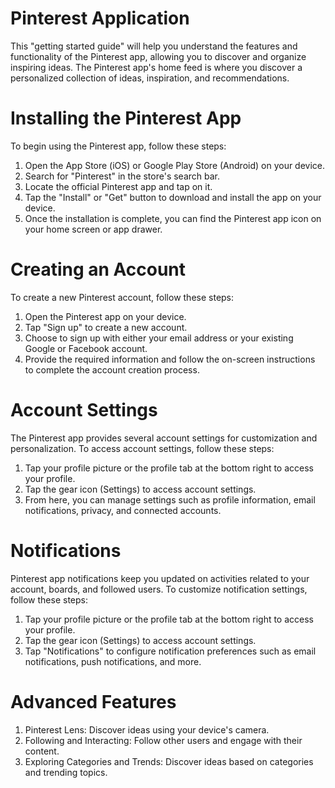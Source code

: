 # Pinterest Application

This "getting started guide" will help you understand the features and functionality of the Pinterest app, allowing you to discover and organize inspiring ideas. The Pinterest app's home feed is where you discover a personalized collection of ideas, inspiration, and recommendations.

# Installing the Pinterest App
To begin using the Pinterest app, follow these steps:

1. Open the App Store (iOS) or Google Play Store (Android) on your device.
2. Search for "Pinterest" in the store's search bar.
3. Locate the official Pinterest app and tap on it.
4. Tap the "Install" or "Get" button to download and install the app on your device.
5. Once the installation is complete, you can find the Pinterest app icon on your home screen or app drawer.

# Creating an Account
To create a new Pinterest account, follow these steps:

1. Open the Pinterest app on your device.
2. Tap "Sign up" to create a new account.
3. Choose to sign up with either your email address or your existing Google or Facebook account.
4. Provide the required information and follow the on-screen instructions to complete the account creation process.

# Account Settings
The Pinterest app provides several account settings for customization and personalization. To access account settings, follow these steps:

1. Tap your profile picture or the profile tab at the bottom right to access your profile.
2. Tap the gear icon (Settings) to access account settings.
3. From here, you can manage settings such as profile information, email notifications, privacy, and connected accounts.

# Notifications
Pinterest app notifications keep you updated on activities related to your account, boards, and followed users. To customize notification settings, follow these steps:

1. Tap your profile picture or the profile tab at the bottom right to access your profile.
2. Tap the gear icon (Settings) to access account settings.
3. Tap "Notifications" to configure notification preferences such as email notifications, push notifications, and more.

# Advanced Features
1. Pinterest Lens: Discover ideas using your device's camera.
2. Following and Interacting: Follow other users and engage with their content.
3. Exploring Categories and Trends: Discover ideas based on categories and trending topics.
